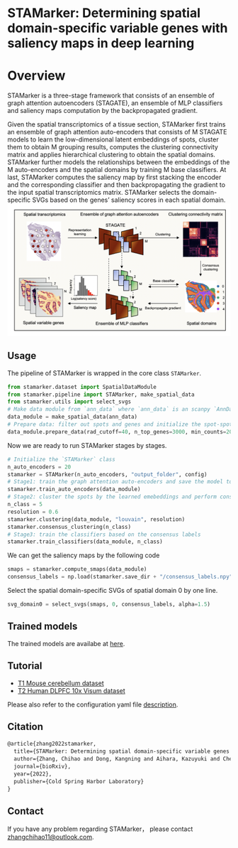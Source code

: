 # STAMarker: Determining spatial domain-specific variable genes with saliency maps in deep learning
# Overview
STAMarker is a three-stage framework that consists of an ensemble of graph attention autoencoders (STAGATE), an ensemble of MLP classifiers and saliency maps computation by the backpropagated gradient.

 Given the spatial transcriptomics of a tissue section, STAMarker first trains an ensemble of graph attention auto-encoders that consists of M STAGATE models to learn the low-dimensional latent embeddings of spots, cluster them to obtain M grouping results, computes the clustering connectivity matrix and applies hierarchical clustering to obtain the spatial domains. STAMarker further models the relationships between the embeddings of the M auto-encoders and the spatial domains by training M base classifiers. At last, STAMarker computes the saliency map by first stacking the encoder and the corresponding classifier and then backpropagating the gradient to the input spatial transcriptomics matrix. STAMarker selects the domain-specific SVGs based on the genes’ saliency scores in each spatial domain.
![Framework of STAMarker](./fig/stamarker_framework.png)
## Usage
The pipeline of STAMarker is wrapped in the core class `STAMarker`.
```python
from stamarker.dataset import SpatialDataModule
from stamarker.pipeline import STAMarker, make_spatial_data
from stamarker.utils import select_svgs
# Make data module from `ann_data` where `ann_data` is an scanpy `AnnData` object of spatial transcriptomic dataset.
data_module = make_spatial_data(ann_data)
# Prepare data: filter out spots and genes and initialize the spot-spot graph
data_module.prepare_data(rad_cutoff=40, n_top_genes=3000, min_counts=20)
```
Now we are ready to run STAMarker stages by stages.
``` python
# Initialize the `STAMarker` class
n_auto_encoders = 20
stamarker = STAMarker(n_auto_encoders, "output_folder", config)
# Stage1: train the graph attention auto-encoders and save the model to `output_folder`
stamarker.train_auto_encoders(data_module)
# Stage2: cluster the spots by the learned emebeddings and perform consensus clustering 
n_class = 5
resolution = 0.6
stamarker.clustering(data_module, "louvain", resolution)
stamarker.consensus_clustering(n_class)
# Stage3: train the classifiers based on the consensus labels
stamarker.train_classifiers(data_module, n_class)
``` 
We can get the saliency maps by the following code
``` python
smaps = stamarker.compute_smaps(data_module)
consensus_labels = np.load(stamarker.save_dir + "/consensus_labels.npy")4
```
Select the spatial domain-specific SVGs of spatial domain 0 by one line.
```python
svg_domain0 = select_svgs(smaps, 0, consensus_labels, alpha=1.5)
```
## Trained models
The trained models are availabe at [here](https://drive.google.com/drive/folders/1mKhOTI2nDmfA4neMKQFQk9iMVbEqi8RH?usp=sharing).

## Tutorial
- [T1 Mouse cerebellum dataset](./tutorial/Mouse-cerebellum.ipynb)
- [T2  Human DLPFC 10x Visum dataset](./tutorial/Human-DLPFC-10x-Visum.ipynb)

Please also refer to the configuration yaml file [description](./tutorial/README.md).
## Citation

```latex
@article{zhang2022stamarker,
  title={STAMarker: Determining spatial domain-specific variable genes with saliency maps in deep learning},
  author={Zhang, Chihao and Dong, Kangning and Aihara, Kazuyuki and Chen, Luonan and Zhang, Shihua},
  journal={bioRxiv},
  year={2022},
  publisher={Cold Spring Harbor Laboratory}
}
```

## Contact
If you have any problem regarding STAMarker， please contact zhangchihao11@outlook.com.

